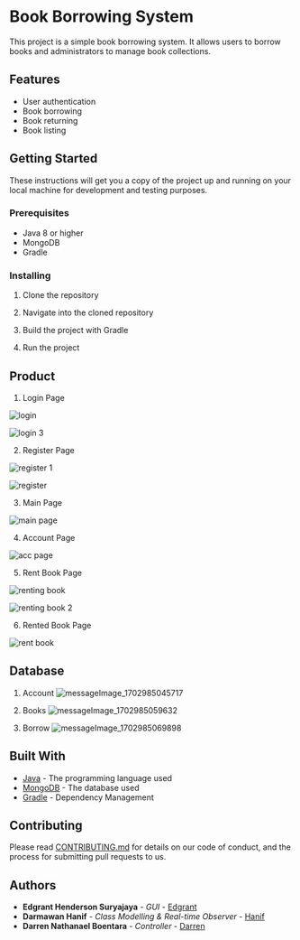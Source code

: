 # Book Borrowing System

This project is a simple book borrowing system. It allows users to borrow books and administrators to manage book collections.

## Features

- User authentication
- Book borrowing
- Book returning
- Book listing

## Getting Started

These instructions will get you a copy of the project up and running on your local machine for development and testing purposes.

### Prerequisites

- Java 8 or higher
- MongoDB
- Gradle

### Installing

1. Clone the repository

2. Navigate into the cloned repository

3. Build the project with Gradle

4. Run the project

## Product

1. Login Page

![login](https://github.com/EdgrantHS/PA-PBO/assets/144258090/e374024f-6140-4a85-bce2-fefa252e8a40)

![login 3](https://github.com/EdgrantHS/PA-PBO/assets/144258090/3b027737-3180-41f1-aa95-00ac3f7fd430)

2. Register Page

![register 1](https://github.com/EdgrantHS/PA-PBO/assets/144258090/6c375ce2-9148-4da5-bc01-f09f72cecb63)

![register](https://github.com/EdgrantHS/PA-PBO/assets/144258090/658ee575-2bce-414e-9d06-523a23a20267)

3. Main Page

![main page](https://github.com/EdgrantHS/PA-PBO/assets/144258090/71f0e300-723d-4a79-81e2-8903daa8deb8)

4. Account Page

![acc page](https://github.com/EdgrantHS/PA-PBO/assets/144258090/2062ca99-188a-4d76-be8f-1a80b20d98da)

5. Rent Book Page

![renting book](https://github.com/EdgrantHS/PA-PBO/assets/144258090/a743136b-93e0-41ab-a45c-ad08f61c8894)

![renting book 2](https://github.com/EdgrantHS/PA-PBO/assets/144258090/9df0e4d0-8133-454f-9910-893d92f2e17f)

6. Rented Book Page

![rent book](https://github.com/EdgrantHS/PA-PBO/assets/144258090/1137f652-b29d-407b-ae31-250b03fdea51)

## Database

1. Account
![messageImage_1702985045717](https://github.com/EdgrantHS/PA-PBO/assets/144258090/cc4b5306-96ce-4d42-993e-797c74e07553)

2. Books
![messageImage_1702985059632](https://github.com/EdgrantHS/PA-PBO/assets/144258090/b1be6589-9839-40de-a435-067756f9a99c)

3. Borrow
![messageImage_1702985069898](https://github.com/EdgrantHS/PA-PBO/assets/144258090/bf7ce70d-33c0-4298-8c6c-8795a786ac95)

## Built With

- [Java](https://www.java.com) - The programming language used
- [MongoDB](https://www.mongodb.com) - The database used
- [Gradle](https://gradle.org) - Dependency Management

## Contributing

Please read [CONTRIBUTING.md](https://gist.github.com/yourusername/yourcontributingmdlink) for details on our code of conduct, and the process for submitting pull requests to us.

## Authors

- **Edgrant Henderson Suryajaya** - *GUI* - [Edgrant](https://github.com/edgrantH)
- **Darmawan Hanif** - *Class Modelling & Real-time Observer* - [Hanif](https://github.com/drmwnhnf)
- **Darren Nathanael Boentara** - *Controller* - [Darren](https://github.com/DarrenNathanaelB)
